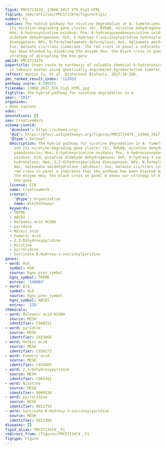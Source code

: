 ```yaml
---
figid: PMC5713474__13068_2017_976_Fig1_HTML
figlink: /pmc/articles/PMC5713474/figure/Fig1/
number: F1
caption: The hybrid pathway for nicotine degradation in A. tumefaciens S33 (a) and
  its nicotine-degrading gene cluster (b). NdhAB, nicotine dehydrogenase; Paz, pseudoazurin;
  Hno, 6-hydroxynicotine oxidase; Pno, 6-hydroxypseudooxynicotine oxidase; Ald, putative
  aldehyde dehydrogenase; Hsh, 6-hydroxy-3-succinoylpyridine hydroxylase; Hpo, 2,5-dihydroxypyridine
  dioxygenase; Nfo, N-formylmaleamate deformylase; Ami, maleamate amidohydrolase (amidase);
  Iso, maleate cis/trans-isomerase. The red cross in panel a indicates that the pathway
  has been blocked by disabling the enzyme Hno; the black cross in panel b shows our
  strategy of disrupting the hno gene
pmcid: PMC5713474
papertitle: Green route to synthesis of valuable chemical 6-hydroxynicotine from nicotine
  in tobacco wastes using genetically engineered Agrobacterium tumefaciens S33.
reftext: Wenjun Yu, et al. Biotechnol Biofuels. 2017;10:288.
pmc_ranked_result_index: '112033'
pathway_score: 0.705975
filename: 13068_2017_976_Fig1_HTML.jpg
figtitle: The hybrid pathway for nicotine degradation in A
year: '2017'
organisms:
- Homo sapiens
ndex: ''
annotations: []
seo: CreativeWork
schema-jsonld:
  '@context': https://schema.org/
  '@id': https://pfocr.wikipathways.org/figures/PMC5713474__13068_2017_976_Fig1_HTML.html
  '@type': Dataset
  description: The hybrid pathway for nicotine degradation in A. tumefaciens S33 (a)
    and its nicotine-degrading gene cluster (b). NdhAB, nicotine dehydrogenase; Paz,
    pseudoazurin; Hno, 6-hydroxynicotine oxidase; Pno, 6-hydroxypseudooxynicotine
    oxidase; Ald, putative aldehyde dehydrogenase; Hsh, 6-hydroxy-3-succinoylpyridine
    hydroxylase; Hpo, 2,5-dihydroxypyridine dioxygenase; Nfo, N-formylmaleamate deformylase;
    Ami, maleamate amidohydrolase (amidase); Iso, maleate cis/trans-isomerase. The
    red cross in panel a indicates that the pathway has been blocked by disabling
    the enzyme Hno; the black cross in panel b shows our strategy of disrupting the
    hno gene
  license: CC0
  name: CreativeWork
  creator:
    '@type': Organization
    name: WikiPathways
  keywords:
  - TRPM6
  - ABCD1
  - Maleamic acid HCOOH
  - pyridine
  - Maleic acid
  - Fumaric acid
  - 2,5-Dihydroxypyridine
  - Nicotine
  - pyrrolidine
  - Succinate 6-Hydroxy-3-succinoylpyridine
genes:
- word: Hsh
  symbol: HSH
  source: hgnc_prev_symbol
  hgnc_symbol: TRPM6
  entrez: '140803'
- word: Ald
  symbol: ALD
  source: hgnc_prev_symbol
  hgnc_symbol: ABCD1
  entrez: '215'
chemicals:
- word: Maleamic acid HCOOH
  source: MESH
  identifier: C008311
- word: pyridine
  source: MESH
  identifier: C023666
- word: Maleic acid
  source: MESH
  identifier: C030272
- word: Fumaric acid
  source: MESH
  identifier: C032005
- word: 2,5-Dihydroxypyridine
  source: MESH
  identifier: C065452
- word: Nicotine
  source: MESH
  identifier: D009538
- word: pyrrolidine
  source: MESH
  identifier: D011759
- word: Succinate 6-Hydroxy-3-succinoylpyridine
  source: MESH
  identifier: D013386
diseases: []
figid_alias: PMC5713474__F1
redirect_from: /figures/PMC5713474__F1
figtype: Figure
---
```

